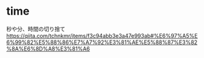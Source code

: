 # time
秒や分、時間の切り捨て  
https://qiita.com/tchnkmr/items/f3c94abb3e3a47e993ab#%E6%97%A5%E6%99%82%E5%88%86%E7%A7%92%E3%81%AE%E5%88%87%E3%82%8A%E6%8D%A8%E3%81%A6
